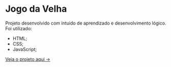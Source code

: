 # Jogo da Velha

Projeto desenvolvido com intuido de aprendizado e desenvolvimento lógico. Foi utilizado: 

- HTML;
- CSS;
- JavaScript;

[Veja o projeto aqui ->](https://cortelucas.github.io/jogo-da-velha/)